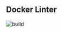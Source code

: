 ## Docker Linter
![build](https://github.com/LogicFoundry/docker-linter/workflows/build/badge.svg?branch=master&event=push)